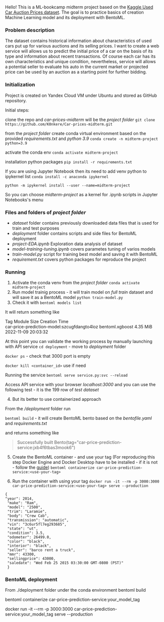Hello! This is a ML-bookcamp midterm project based on the [Kaggle Used Car Auction Prices dataset](https://www.kaggle.com/datasets/tunguz/used-car-auction-prices). The goal is to practice basics of creation Machine Learning model and its deployment with BentoML.

### Problem description

The dataset contains historical information about characteristics of used cars put up for various auctions and its selling prices. I want to create a web service will allows us to predict the initial price of a car on the basis of its type and information about recent transactions. Of course each car has its own characteristics and unique condition, nevertheless, service will allows a potential seller to evaluate his auto in the current market or projected price can be used by an auction as a starting point for further bidding.

### Initialization
Project is created on Yandex Cloud VM under Ubuntu and stored as GitHub repository.

Initial steps:

clone the repo and _car-prices-midterm_ will be the _project folder_ 
```git clone https://github.com/K0nkere/Car-prices-midterm.git```

from the _project folder_ create conda virtual environment based on the provided _requirements.txt_ and _python 3.9_
```conda create -n midterm-project python=3.9```

activate the conda env
```conda activate midterm-project```

installation python packages
```pip install -r requirements.txt```

If you are using Jupyter Notebook then its need to add venv python to ipykernel list
```conda install -c anaconda ipykernel```

```python -m ipykernel install --user --name=midterm-project```

So you can choose _midterm-project_ as a kernel for .ipynb scripts in Jupyter Notebooks's menu

### Files and folders of _project folder_
- _dataset_ folder contains previously downloaded data files that is used for train and test purposes
- _deployment_ folder contains scripts and side files for BentoML deployment
- _project-EDA.ipynb_ Exploration data analysis of dataset
- _model-training-tuning.ipynb_ covers parametes tuning of varios models
- _train-model.py_ script for training best model and saving it with BentoML
- _requirement.txt_ covers python packages for reproduce the project

### Running
1. Activate the conda venv from the _project folder_
```conda activate midterm-project```
2. Run model trainig process - it will train model on _full train_ dataset and will save it as a BentoML model
```python train-model.py```
3. Check it with
```bentoml models list```

It will return something like 
>
 Tag                                          Module           Size        Creation Time       
 car-price-prediction-model:szcugfdangto4loz  bentoml.xgboost  4.35 MiB    2022-11-09 20:03:32

At this point you can validate the working process by manually launching with API service
```cd deployment``` - move to _deployment_ folder

```docker ps``` - check that 3000 port is empty

```docker kill <container_id>``` use if need

Running the service
```bentoml serve service.py:svc --reload```

Access API service with your browser _localhost:3000_ and you can use the following test - it is the 199 row of _test dataset_

4. But its better to use containerized approach

From the _/deployment_ folder run

```bentoml build``` - it will create BentoML bento based on the _bentofile.yaml_ and _requirements.txt_

and returns something like 
> Successfully built Bento(tag="car-price-prediction-service:jxb4f6tbas3mook6")

5. Create the BentoML container - and use your tag
(For reproducing this step Docker Engine and Docker Desktop have to be installed - if it is not - follow the [guide](https://github.com/K0nkere/ml-bookcamp/issues/3))
```bentoml containerize car-price-prediction-service:<use-your-tag>```

6. Run the container with using your tag
```docker run -it --rm -p 3000:3000 car-price-prediction-service:<use-your-tag> serve --production```

```
{
"year": 2014,
 "make": "Ram",
 "model": "2500",
 "trim": "Laramie",
 "body": "Crew Cab",
 "transmission": "automatic",
 "vin": "3c6ur5fl7eg293685",
 "state": "ut",
 "condition": 3.5,
 "odometer": 26499.0,
 "color": "black",
 "interior": "black",
 "seller": "barco rent a truck",
 "mmr": 43300, 
 "sellingprice": 43000, 
 "saledate": "Wed Feb 25 2015 03:30:00 GMT-0800 (PST)"
 }
 ```

### BentoML deployment

From ./deployment folder under the conda environment
bentoml build

bentoml containerize car-price-prediction-service:your_model_tag

docker run -it --rm -p 3000:3000 car-price-prediction-service:your_model_tag serve --production